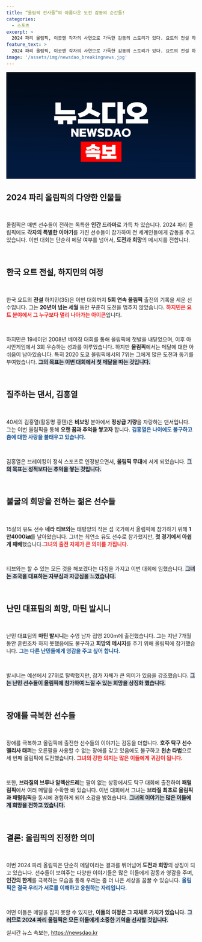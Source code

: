 ```yaml
---
title: “올림픽 전사들”의 아름다운 도전 감동의 순간들!
categories:
  - 스포츠
excerpt: >
  2024 파리 올림픽, 이곳엔 각자의 사연으로 가득한 감동의 스토리가 있다. 요트의 전설 하지민부터 15세 유도 소녀, 장애를 극복한 탁구 선수까지, 올림픽이 선사하는 희망의 드라마를 만나보세요!
feature_text: >
  2024 파리 올림픽, 이곳엔 각자의 사연으로 가득한 감동의 스토리가 있다. 요트의 전설 하지민부터 15세 유도 소녀, 장애를 극복한 탁구 선수까지, 올림픽이 선사하는 희망의 드라마를 만나보세요!
image: '/assets/img/newsdao_breakingnews.jpg'
---
```


<p><img src="/assets/img/newsdao_breakingnews.jpg" alt="ontimetimes 속보" /></p>

<h2 data-ke-size="size26">2024 파리 올림픽의 다양한 인물들</h2>

<p data-ke-size="size16">&nbsp;</p>

<p>올림픽은 매번 선수들이 전하는 독특한 <strong>인간 드라마</strong>로 가득 차 있습니다. 2024 파리 올림픽에도 <strong>각자의 특별한 이야기</strong>를 가진 선수들이 참가하여 전 세계인들에게 감동을 주고 있습니다. 이번 대회는 단순히 메달 여부를 넘어서, <strong>도전과 희망</strong>의 메시지를 전합니다. </p>

<p data-ke-size="size16">&nbsp;</p>

<h2 data-ke-size="size26">한국 요트 전설, 하지민의 여정</h2>

<p data-ke-size="size16">&nbsp;</p>

<p>한국 요트의 <strong>전설</strong> 하지민(35)은 이번 대회까지 <strong>5회 연속 올림픽</strong> 출전의 기록을 세운 선수입니다. 그는 <strong>20년이 넘는 세월</strong> 동안 꾸준히 도전을 멈추지 않았습니다. <b><span style="color: #ee2323;">하지민은 요트 분야에서 그 누구보다 멀리 나아가는 아이콘</span></b>입니다. </p>

<p data-ke-size="size16">&nbsp;</p>

<p>하지민은 19세이던 2008년 베이징 대회를 통해 올림픽에 첫발을 내딛었으며, 이후 아시안게임에서 3회 우승하는 성과를 이루었습니다. 하지만 <strong>올림픽</strong>에서는 메달에 대한 아쉬움이 남아있습니다. 특히 2020 도쿄 올림픽에서의 7위는 그에게 많은 도전과 동기를 부여했습니다. <b><span style="background-color: #21538527;">그의 목표는 이번 대회에서 첫 메달을 따는 것입니다.</span></b></p>

<p data-ke-size="size16">&nbsp;</p>

<h2 data-ke-size="size26">질주하는 댄서, 김홍열</h2>

<p data-ke-size="size16">&nbsp;</p>

<p>40세의 김홍열(활동명 홍텐)은 <strong>비보잉</strong> 분야에서 <strong>정상급 기량</strong>을 자랑하는 댄서입니다. 그는 이번 올림픽을 통해 <strong>오랜 꿈과 추억을 쌓고자</strong> 합니다. <b><span style="color: #1a5490;">김홍열은 나이에도 불구하고 춤에 대한 사랑을 불태우고 있습니다.</span></b> </p>

<p data-ke-size="size16">&nbsp;</p>

<p>김홍열은 브레이킹이 정식 스포츠로 인정받으면서, <strong>올림픽 무대</strong>에 서게 되었습니다. <b><span style="background-color: #21538527;">그의 목표는 성적보다는 추억을 쌓는 것입니다.</span></b> </p>

<p data-ke-size="size16">&nbsp;</p>

<h2 data-ke-size="size26">불굴의 희망을 전하는 젊은 선수들</h2>

<p data-ke-size="size16">&nbsp;</p>

<p>15살의 유도 선수 <strong>네라 티브와</strong>는 태평양의 작은 섬 국가에서 올림픽에 참가하기 위해 <strong>1만4000㎞</strong>를 날아왔습니다. 그녀는 최연소 유도 선수로 참가했지만, <strong>첫 경기에서 아쉽게 패배</strong>했습니다.<b><span style="color: #ee2323;">그녀의 출전 자체가 큰 의미를 가집니다.</span></b> </p>

<p data-ke-size="size16">&nbsp;</p>

<p>티브와는 할 수 있는 모든 것을 해보겠다는 다짐을 가지고 이번 대회에 임했습니다. <b><span style="background-color: #21538527;">그녀는 조국을 대표하는 자부심과 자긍심을 느꼈습니다.</span></b> </p>

<p data-ke-size="size16">&nbsp;</p>

<h2 data-ke-size="size26">난민 대표팀의 희망, 마틴 발시니</h2>

<p data-ke-size="size16">&nbsp;</p>

<p>난민 대표팀의 <strong>마틴 발시니</strong>는 수영 남자 접영 200m에 출전했습니다. 그는 지난 7개월 동안 훈련조차 하지 못했음에도 불구하고 <strong>희망의 메시지</strong>를 주기 위해 올림픽에 참가했습니다. <b><span style="color: #1a5490;">그는 다른 난민들에게 영감을 주고 싶어 합니다.</span></b> </p>

<p data-ke-size="size16">&nbsp;</p>

<p>발시니는 예선에서 27위로 탈락했지만, 참가 자체가 큰 의미가 있음을 강조했습니다. <b><span style="background-color: #21538527;">그는 난민 선수들이 올림픽에 참가하여 느낄 수 있는 희망을 상징화 했습니다.</span></b></p>

<p data-ke-size="size16">&nbsp;</p>

<h2 data-ke-size="size26">장애를 극복한 선수들</h2>

<p data-ke-size="size16">&nbsp;</p>

<p>장애를 극복하고 올림픽에 출전한 선수들의 이야기는 감동을 더합니다. <strong>호주 탁구 선수 멜리사 태퍼</strong>는 오른팔을 사용할 수 없는 장애를 갖고 있음에도 불구하고 <strong>왼손 타법</strong>으로 세 번째 올림픽에 도전했습니다. <b><span style="color: #ee2323;">그녀의 강한 의지는 많은 이들에게 귀감이 됩니다.</span></b></p>

<p data-ke-size="size16">&nbsp;</p>

<p>또한, <strong>브라질의 브루나 알렉산드레</strong>는 팔이 없는 상황에서도 탁구 대회에 출전하여 <strong>패럴림픽</strong>에서 여러 메달을 수확한 바 있습니다. 이번 대회에서 그녀는 <strong>브라질 최초로 올림픽과 패럴림픽</strong>을 동시에 경험하게 되어 소감을 밝혔습니다. <b><span style="background-color: #21538527;">그녀의 이야기는 많은 이들에게 희망을 전하고 있습니다.</span></b></p>

<p data-ke-size="size16">&nbsp;</p>

<h2 data-ke-size="size26">결론: 올림픽의 진정한 의미</h2>

<p data-ke-size="size16">&nbsp;</p>

<p>이번 2024 파리 올림픽은 단순히 메달이라는 결과를 뛰어넘어 <strong>도전과 희망</strong>의 상징이 되고 있습니다. 선수들이 보여주는 다양한 이야기들은 많은 이들에게 감동과 영감을 주며, <strong>인간의 한계</strong>를 극복하는 모습을 통해 우리는 좀 더 나은 세상을 꿈꿀 수 있습니다. <b><span style="color: #1a5490;">올림픽은 결국 우리가 서로를 이해하고 응원하는 자리입니다.</span></b></p>

<p data-ke-size="size16">&nbsp;</p>

<p>어떤 이들은 메달을 잡지 못할 수 있지만, <strong>이들의 여정은 그 자체로 가치가 있습니다.</strong> <b><span style="background-color: #21538527;">그러므로 2024 파리 올림픽은 모든 이들에게 소중한 기억을 선사할 것입니다.</span></b></p>
실시간 뉴스 속보는, <a href="https://newsdao.kr" rel="dofollow">https://newsdao.kr</a>


